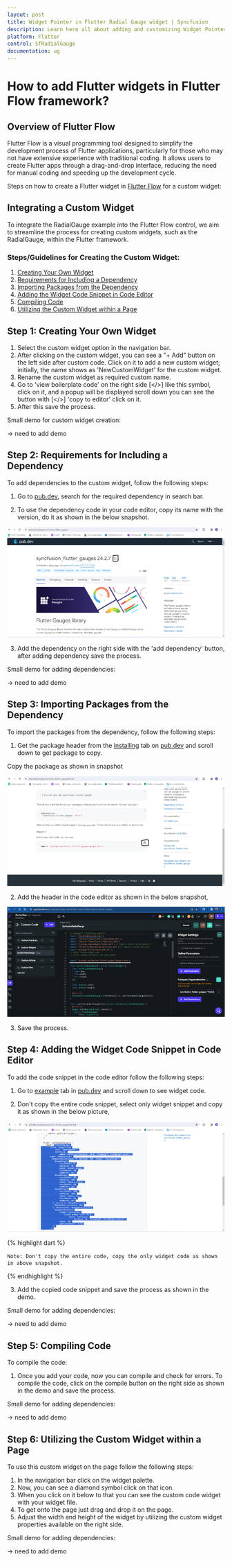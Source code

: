 ```yaml
---
layout: post
title: Widget Pointer in Flutter Radial Gauge widget | Syncfusion
description: Learn here all about adding and customizing Widget Pointer of Syncfusion Flutter Radial Gauge (SfRadialGauge) widget and more.
platform: Flutter
control: SfRadialGauge
documentation: ug
---
```


# How to add Flutter widgets in Flutter Flow framework?

## Overview of Flutter Flow

Flutter Flow is a visual programming tool designed to simplify the development process of Flutter applications, particularly for those who may not have extensive experience with traditional coding. It allows users to create Flutter apps through a drag-and-drop interface, reducing the need for manual coding and speeding up the development cycle.

Steps on how to create a Flutter widget in [Flutter Flow](https://app.flutterflow.io/) for a custom widget:

## Integrating a Custom Widget

To integrate the RadialGauge example into the Flutter Flow control, we aim to streamline the process for creating custom widgets, such as the RadialGauge, within the Flutter framework.

### Steps/Guidelines for Creating the Custom Widget:

1. [Creating Your Own Widget](#step-1-creating-your-own-widget)
2. [Requirements for Including a Dependency](#step-2-requirements-for-including-a-dependency)
3. [Importing Packages from the Dependency](#step-3-importing-packages-from-the-dependency)
4. [Adding the Widget Code Snippet in Code Editor](#step-4-adding-the-widget-code-snippet-in-code-editor)
5. [Compiling Code](#step-5-compiling-code)
6. [Utilizing the Custom Widget within a Page](#step-6-utilizing-the-custom-widget-within-a-page)

## Step 1: Creating Your Own Widget

1. Select the custom widget option in the navigation bar.
2. After clicking on the custom widget, you can see a "+ Add" button on the left side after custom code. Click on it to add a new custom widget; initially, the name shows as 'NewCustomWidget' for the custom widget.
3. Rename the custom widget as required custom name.
4. Go to 'view boilerplate code' on the right side [</>] like this symbol, click on it, and a popup will be displayed scroll down you can see the button with [</>] 'copy to editor' click on it.
5. After this save the process.

Small demo for custom widget creation:

-> need to add demo

## Step 2: Requirements for Including a Dependency

To add dependencies to the custom widget, follow the following steps:

1. Go to [pub.dev](https://pub.dev/), search for the required dependency in search bar.

2. To use the dependency code in your code editor, copy its name with the version, do it as shown in the below snapshot.

![Version](images/how-to/copy-version.png)

3. Add the dependency on the right side with the 'add dependency' button, after adding dependency save the process.

Small demo for adding dependencies:

-> need to add demo

## Step 3: Importing Packages from the Dependency

To import the packages from the dependency, follow the following steps:

1. Get the package header from the [installing](https://pub.dev/packages/syncfusion_flutter_gauges/install) tab on [pub.dev](https://pub.dev/) and scroll down to get package to copy.

Copy the package as shown in snapshot

![Package](images/how-to/copy-package.png)

2. Add the header in the code editor as shown in the below snapshot,

![Import](images/how-to/import-package-flutterflow.png)

3. Save the process.

## Step 4: Adding the Widget Code Snippet in Code Editor

To add the code snippet in the code editor follow the following steps:

1. Go to [example](https://pub.dev/packages/syncfusion_flutter_gauges/example) tab in [pub.dev](https://pub.dev/) and scroll down to see widget code.

2. Don't copy the entire code snippet, select only widget snippet and copy it as shown in the below picture,

![Code](images/how-to/code-snippet.png)

{% highlight dart %} 
    
    Note: Don't copy the entire code, copy the only widget code as shown in above snapshot.

{% endhighlight %}

3. Add the copied code snippet and save the process as shown in the demo.

Small demo for adding dependencies:

-> need to add demo

## Step 5: Compiling Code

To compile the code:

1. Once you add your code, now you can compile and check for errors. To compile the code, click on the compile button on the right side as shown in the demo and save the process.

Small demo for adding dependencies:

-> need to add demo

## Step 6: Utilizing the Custom Widget within a Page

To use this custom widget on the page follow the following steps:

1. In the navigation bar click on the widget palette.
2. Now, you can see a diamond symbol click on that icon.
3. When you click on it below to that you can see the custom code widget with your widget file.
4. To get onto the page just drag and drop it on the page.
5. Adjust the width and height of the widget by utilizing the custom widget properties available on the right side.

Small demo for adding dependencies:

-> need to add demo
